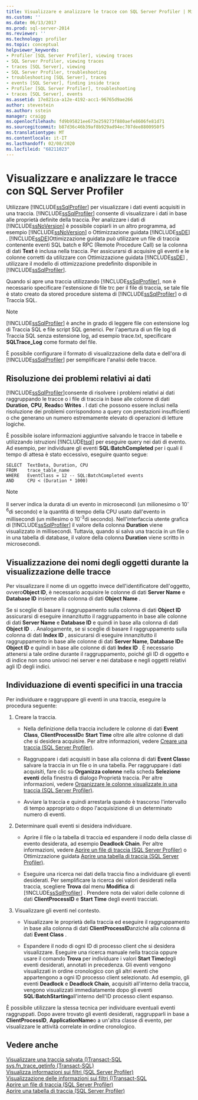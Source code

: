 ```yaml
---
title: Visualizzare e analizzare le tracce con SQL Server Profiler | Microsoft Docs
ms.custom: ''
ms.date: 06/13/2017
ms.prod: sql-server-2014
ms.reviewer: ''
ms.technology: profiler
ms.topic: conceptual
helpviewer_keywords:
- Profiler [SQL Server Profiler], viewing traces
- SQL Server Profiler, viewing traces
- traces [SQL Server], viewing
- SQL Server Profiler, troubleshooting
- troubleshooting [SQL Server], traces
- events [SQL Server], finding inside trace
- Profiler [SQL Server Profiler], troubleshooting
- traces [SQL Server], events
ms.assetid: 17e821ca-a12e-4192-acc1-96765d9ae266
author: stevestein
ms.author: sstein
manager: craigg
ms.openlocfilehash: fd9b95821ee673e259273f880aefe8606fe81d71
ms.sourcegitcommit: b87d36c46b39af8b929ad94ec707dee8800950f5
ms.translationtype: MT
ms.contentlocale: it-IT
ms.lasthandoff: 02/08/2020
ms.locfileid: "68211023"
---
```

# <a name="view-and-analyze-traces-with-sql-server-profiler"></a>Visualizzare e analizzare le tracce con SQL Server Profiler
  Utilizzare [!INCLUDE[ssSqlProfiler](../../includes/sssqlprofiler-md.md)] per visualizzare i dati eventi acquisiti in una traccia. 
  [!INCLUDE[ssSqlProfiler](../../includes/sssqlprofiler-md.md)] consente di visualizzare i dati in base alle proprietà definite della traccia. Per analizzare i dati di [!INCLUDE[ssNoVersion](../../includes/ssnoversion-md.md)] è possibile copiarli in un altro programma, ad esempio [!INCLUDE[ssNoVersion](../../includes/ssnoversion-md.md)] o Ottimizzazione guidata [!INCLUDE[ssDE](../../includes/ssde-md.md)] . [!INCLUDE[ssDE](../../includes/ssde-md.md)]Ottimizzazione guidata può utilizzare un file di traccia contenente eventi SQL batch e RPC (Remote Procedure Call) se la colonna di dati **Text** è inclusa nella traccia. Per assicurarsi di acquisire gli eventi e le colonne corretti da utilizzare con Ottimizzazione guidata [!INCLUDE[ssDE](../../includes/ssde-md.md)] , utilizzare il modello di ottimizzazione predefinito disponibile in [!INCLUDE[ssSqlProfiler](../../includes/sssqlprofiler-md.md)].  
  
 Quando si apre una traccia utilizzando [!INCLUDE[ssSqlProfiler](../../includes/sssqlprofiler-md.md)], non è necessario specificare l'estensione di file trc per il file di traccia, se tale file è stato creato da stored procedure sistema di [!INCLUDE[ssSqlProfiler](../../includes/sssqlprofiler-md.md)] o di Traccia SQL.  
  
> [!NOTE]  
>  
  [!INCLUDE[ssSqlProfiler](../../includes/sssqlprofiler-md.md)] è anche in grado di leggere file con estensione log di Traccia SQL e file script SQL generici. Per l'apertura di un file log di Traccia SQL senza estensione log, ad esempio trace.txt, specificare **SQLTrace_Log** come formato del file.  
  
 È possibile configurare il formato di visualizzazione della data e dell'ora di [!INCLUDE[ssSqlProfiler](../../includes/sssqlprofiler-md.md)] per semplificare l'analisi delle tracce.  
  
## <a name="troubleshooting-data"></a>Risoluzione dei problemi relativi ai dati  
 
  [!INCLUDE[ssSqlProfiler](../../includes/sssqlprofiler-md.md)]consente di risolvere i problemi relativi ai dati raggruppando le tracce o i file di traccia in base alle colonne di dati **Duration**, **CPU**, **Reads**o **Writes** . I dati che possono essere inclusi nella risoluzione dei problemi corrispondono a query con prestazioni insufficienti o che generano un numero estremamente elevato di operazioni di letture logiche.  
  
 È possibile isolare informazioni aggiuntive salvando le tracce in tabelle e utilizzando istruzioni [!INCLUDE[tsql](../../includes/tsql-md.md)] per eseguire query nei dati di evento. Ad esempio, per individuare gli eventi **SQL:BatchCompleted** per i quali il tempo di attesa è stato eccessivo, eseguire quanto segue:  
  
```  
SELECT  TextData, Duration, CPU  
FROM    trace_table_name  
WHERE   EventClass = 12 -- SQL:BatchCompleted events  
AND     CPU < (Duration * 1000)  
```  
  
> [!NOTE]  
>  Il server indica la durata di un evento in microsecondi (un milionesimo o 10<sup>-6</sup>di secondo) e la quantità di tempo della CPU usato dall'evento in millisecondi (un millesimo o 10<sup>-3</sup>di secondo). Nell'interfaccia utente grafica di [!INCLUDE[ssSqlProfiler](../../includes/sssqlprofiler-md.md)] il valore della colonna **Duration** viene visualizzato in millisecondi. Tuttavia, quando si salva una traccia in un file o in una tabella di database, il valore della colonna **Duration** viene scritto in microsecondi.  
  
## <a name="displaying-object-names-when-viewing-traces"></a>Visualizzazione dei nomi degli oggetti durante la visualizzazione delle tracce  
 Per visualizzare il nome di un oggetto invece dell'identificatore dell'oggetto, ovvero**Object ID**, è necessario acquisire le colonne di dati **Server Name** e **Database ID** insieme alla colonna di dati **Object Name** .  
  
 Se si sceglie di basare il raggruppamento sulla colonna di dati **Object ID** assicurarsi di eseguire innanzitutto il raggruppamento in base alle colonne di dati **Server Name** e **Database ID** e quindi in base alla colonna di dati **Object ID** . . Analogamente, se si sceglie di basare il raggruppamento sulla colonna di dati **Index ID** , assicurarsi di eseguire innanzitutto il raggruppamento in base alle colonne di dati **Server Name**, **Database ID**e **Object ID** e quindi in base alle colonne di dati **Index ID** . È necessario attenersi a tale ordine durante il raggruppamento, poiché gli ID di oggetto e di indice non sono univoci nei server e nei database e negli oggetti relativi agli ID degli indici.  
  
## <a name="finding-specific-events-within-a-trace"></a>Individuazione di eventi specifici in una traccia  
 Per individuare e raggruppare gli eventi in una traccia, eseguire la procedura seguente:  
  
1.  Creare la traccia.  
  
    -   Nella definizione della traccia includere le colonne di dati **Event Class**, **ClientProcessID**e **Start Time** oltre alle altre colonne di dati che si desidera acquisire. Per altre informazioni, vedere [Creare una traccia &#40;SQL Server Profiler&#41;](create-a-trace-sql-server-profiler.md).  
  
    -   Raggruppare i dati acquisiti in base alla colonna di dati **Event Class**e salvare la traccia in un file o in una tabella. Per raggruppare i dati acquisiti, fare clic su **Organizza colonne** nella scheda **Selezione eventi** della finestra di dialogo Proprietà traccia. Per altre informazioni, vedere [Organizzare le colonne visualizzate in una traccia &#40;SQL Server Profiler&#41;](organize-columns-displayed-in-a-trace-sql-server-profiler.md).  
  
    -   Avviare la traccia e quindi arrestarla quando è trascorso l'intervallo di tempo appropriato o dopo l'acquisizione di un determinato numero di eventi.  
  
2.  Determinare quali eventi si desidera individuare.  
  
    -   Aprire il file o la tabella di traccia ed espandere il nodo della classe di evento desiderata, ad esempio **Deadlock Chain**. Per altre informazioni, vedere [Aprire un file di traccia &#40;SQL Server Profiler&#41;](open-a-trace-file-sql-server-profiler.md) o Ottimizzazione guidata [Aprire una tabella di traccia &#40;SQL Server Profiler&#41;](open-a-trace-table-sql-server-profiler.md).  
  
    -   Eseguire una ricerca nei dati della traccia fino a individuare gli eventi desiderati. Per semplificare la ricerca dei valori desiderati nella traccia, scegliere **Trova** dal menu **Modifica** di [!INCLUDE[ssSqlProfiler](../../includes/sssqlprofiler-md.md)] . Prendere nota dei valori delle colonne di dati **ClientProcessID** e **Start Time** degli eventi tracciati.  
  
3.  Visualizzare gli eventi nel contesto.  
  
    -   Visualizzare le proprietà della traccia ed eseguire il raggruppamento in base alla colonna di dati **ClientProcessID**anziché alla colonna di dati **Event Class** .  
  
    -   Espandere il nodo di ogni ID di processo client che si desidera visualizzare. Eseguire una ricerca manuale nella traccia oppure usare il comando **Trova** per individuare i valori **Start Time**degli eventi desiderati, annotati in precedenza. Gli eventi vengono visualizzati in ordine cronologico con gli altri eventi che appartengono a ogni ID processo client selezionato. Ad esempio, gli eventi **Deadlock** e **Deadlock Chain**, acquisiti all'interno della traccia, vengono visualizzati immediatamente dopo gli eventi **SQL:BatchStarting**all'interno dell'ID processo client espanso.  
  
 È possibile utilizzare la stessa tecnica per individuare eventuali eventi raggruppati. Dopo avere trovato gli eventi desiderati, raggrupparli in base a **ClientProcessID**, **ApplicationName**o a un'altra classe di evento, per visualizzare le attività correlate in ordine cronologico.  
  
## <a name="see-also"></a>Vedere anche  
 [Visualizzare una traccia salvata &#40;&#41;Transact-SQL](../../relational-databases/sql-trace/view-a-saved-trace-transact-sql.md)   
 [sys.fn_trace_getinfo &#40;Transact-SQL&#41;](/sql/relational-databases/system-functions/sys-fn-trace-getinfo-transact-sql)   
 [Visualizza informazioni sui filtri &#40;SQL Server Profiler&#41;](view-filter-information-sql-server-profiler.md)   
 [Visualizzazione delle informazioni sui filtri &#40;&#41;Transact-SQL](../../relational-databases/sql-trace/view-filter-information-transact-sql.md)   
 [Aprire un file di traccia &#40;SQL Server Profiler&#41;](open-a-trace-file-sql-server-profiler.md)   
 [Aprire una tabella di traccia &#40;SQL Server Profiler&#41;](open-a-trace-table-sql-server-profiler.md)  
  
  
